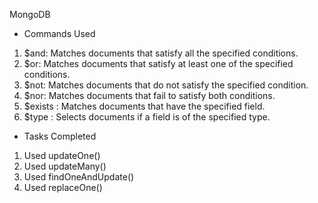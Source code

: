 MongoDB

- Commands Used
1) $and: Matches documents that satisfy all the specified conditions.
2) $or: Matches documents that satisfy at least one of the specified conditions.
3) $not: Matches documents that do not satisfy the specified condition.
4) $nor: Matches documents that fail to satisfy both conditions.
5) $exists : Matches documents that have the specified field.
6) $type : Selects documents if a field is of the specified type.

- Tasks Completed
1) Used updateOne()
2) Used updateMany()
3) Used findOneAndUpdate()
4) Used replaceOne()

